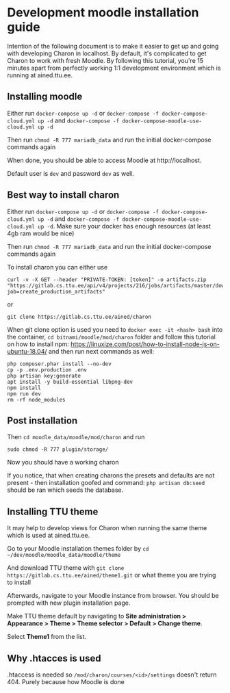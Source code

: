 # Development moodle installation guide

Intention of the following document is to make it easier to get up and going with developing Charon in localhost. By default, it's complicated to get Charon to work with fresh Moodle. By following this tutorial, you're 15 minutes apart from perfectly working 1:1 development environment which is running at ained.ttu.ee.

## Installing moodle

Either run `docker-compose up -d` or `docker-compose -f docker-compose-cloud.yml up -d` and `docker-compose -f docker-compose-moodle-use-cloud.yml up -d`

Then run `chmod -R 777 mariadb_data` and run the initial docker-compose commands again

When done, you should be able to access Moodle at http://localhost.

Default user is ```dev``` and password ```dev``` as well.

## Best way to install charon

Either run `docker-compose up -d` or `docker-compose -f docker-compose-cloud.yml up -d` and `docker-compose -f docker-compose-moodle-use-cloud.yml up -d`.
Make sure your docker has enough resources (at least 4gb ram would be nice)

Then run `chmod -R 777 mariadb_data` and run the initial docker-compose commands again

To install charon you can either use 
```
curl -v -X GET --header "PRIVATE-TOKEN: [token]" -o artifacts.zip "https://gitlab.cs.ttu.ee/api/v4/projects/216/jobs/artifacts/master/download?job=create_production_artifacts"
```
or 
```
git clone https://gitlab.cs.ttu.ee/ained/charon
```

When git clone option is used you need to `docker exec -it <hash> bash` into the container, `cd bitnami/moodle/mod/charon` folder and follow this tutorial on how to install npm: https://linuxize.com/post/how-to-install-node-js-on-ubuntu-18.04/
and then run next commands as well: 
```
php composer.phar install --no-dev
cp -p .env.production .env
php artisan key:generate
apt install -y build-essential libpng-dev
npm install
npm run dev
rm -rf node_modules
```

## Post installation

Then `cd moodle_data/moodle/mod/charon` and run 
```
sudo chmod -R 777 plugin/storage/
```

Now you should have a working charon

If you notice, that when creating charons the presets and defaults are not present - then installation goofed and command:
`php artisan db:seed` should be ran which seeds the database.

## Installing TTU theme

It may help to develop views for Charon when running the same theme which is used at ained.ttu.ee. 

Go to your Moodle installation themes folder by
 ```cd ~/dev/moodle/moodle_data/moodle/theme```

And download TTU theme with 
```git clone https://gitlab.cs.ttu.ee/ained/theme1.git``` or what theme you are trying to install

Afterwards, navigate to your Moodle instance from browser. You should be prompted with new plugin installation page.

Make TTU theme default by navigating to **Site administration > Appearance > Theme > Theme selector > Default > Change theme**.

Select **Theme1** from the list.

## Why .htacces is used
.htaccess is needed so `/mod/charon/courses/<id>/settings` doesn't return 404. Purely because how Moodle is done